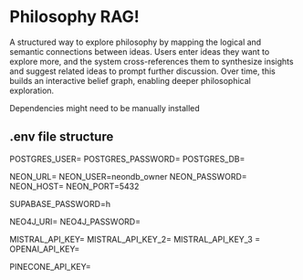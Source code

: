 # **Philosophy RAG!**

A structured way to explore philosophy by mapping the logical and semantic connections between ideas. Users enter ideas they want to explore more, and the system cross-references them to synthesize insights and suggest related ideas to prompt further discussion. Over time, this builds an interactive belief graph, enabling deeper philosophical exploration.

Dependencies might need to be manually installed


## **.env file structure**

POSTGRES_USER=
POSTGRES_PASSWORD=
POSTGRES_DB=

NEON_URL=
NEON_USER=neondb_owner
NEON_PASSWORD=
NEON_HOST=
NEON_PORT=5432

SUPABASE_PASSWORD=h

NEO4J_URI=
NEO4J_PASSWORD=

MISTRAL_API_KEY=
MISTRAL_API_KEY_2=
MISTRAL_API_KEY_3 =
OPENAI_API_KEY=

PINECONE_API_KEY=
